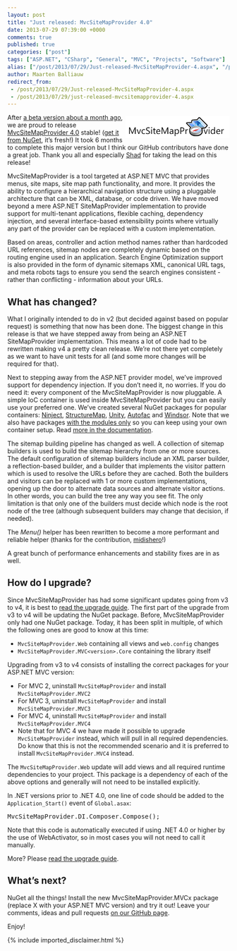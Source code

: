 ```yaml
---
layout: post
title: "Just released: MvcSiteMapProvider 4.0"
date: 2013-07-29 07:39:00 +0000
comments: true
published: true
categories: ["post"]
tags: ["ASP.NET", "CSharp", "General", "MVC", "Projects", "Software"]
alias: ["/post/2013/07/29/Just-released-MvcSiteMapProvider-4.aspx", "/post/2013/07/29/just-released-mvcsitemapprovider-4.aspx"]
author: Maarten Balliauw
redirect_from:
 - /post/2013/07/29/Just-released-MvcSiteMapProvider-4.aspx
 - /post/2013/07/29/just-released-mvcsitemapprovider-4.aspx
---
```

<p><a href="/images/MvcSiteMapProvider_1.png"><img title="MvcSiteMapProvider" style="border-top: 0px; border-right: 0px; background-image: none; border-bottom: 0px; float: right; padding-top: 0px; padding-left: 0px; margin: 5px 0px 5px 5px; border-left: 0px; display: inline; padding-right: 0px" border="0" alt="MvcSiteMapProvider" align="right" src="/images/MvcSiteMapProvider_thumb_1.png" width="237" height="50" /></a>After <a href="/post/2013/06/21/And-there-it-is-MvcSiteMapProvider-v4-(beta).aspx">a beta version about a month ago</a>, we are proud to release <a href="https://github.com/maartenba/MvcSiteMapProvider">MvcSiteMapProvider 4.0</a> stable! (<a href="http://www.nuget.org/packages/MvcSiteMapProvider.MVC4/">get it from NuGet</a>, it’s fresh!) It took 6 months to complete this major version but I think our GitHub contributors have done a great job. Thank you all and especially <a href="http://www.shiningtreasures.com/">Shad</a> for taking the lead on this release!</p>  <p>MvcSiteMapProvider is a tool targeted at ASP.NET MVC that provides menus, site maps, site map path functionality, and more. It provides the ability to configure a hierarchical navigation structure using a pluggable architecture that can be XML, database, or code driven. We have moved beyond a mere ASP.NET SiteMapProvider implementation to provide support for multi-tenant applications, flexible caching, dependency injection, and several interface-based extensibility points where virtually any part of the provider can be replaced with a custom implementation.</p>  <p>Based on areas, controller and action method names rather than hardcoded URL references, sitemap nodes are completely dynamic based on the routing engine used in an application. Search Engine Optimization support is also provided in the form of dynamic sitemaps XML, canonical URL tags, and meta robots tags to ensure you send the search engines consistent - rather than conflicting - information about your URLs.</p>  <h2>What has changed?</h2>  <p>What I originally intended to do in v2 (but decided against based on popular request) is something that now has been done. The biggest change in this release is that we have stepped away from being an ASP.NET SiteMapProvider implementation. This means a lot of code had to be rewritten making v4 a pretty clean release. We’re not there yet completely as we want to have unit tests for all (and some more changes will be required for that).</p>  <p>Next to stepping away from the ASP.NET provider model, we’ve improved support for dependency injection. If you don’t need it, no worries. If you do need it: every component of the MvcSiteMapProvider is now pluggable. A simple IoC container is used inside MvcSiteMapProvider but you can easily use your preferred one. We’ve created several NuGet packages for popular containers: <a href="https://nuget.org/packages/MvcSiteMapProvider.MVC4.DI.Ninject">Ninject</a>, <a href="https://nuget.org/packages/MvcSiteMapProvider.MVC4.DI.StructureMap.Modules">StructureMap</a>, <a href="https://nuget.org/packages/MvcSiteMapProvider.MVC4.DI.Unity">Unity</a>, <a href="https://nuget.org/packages/MvcSiteMapProvider.MVC4.DI.Autofac/">Autofac</a> and <a href="https://nuget.org/packages/MvcSiteMapProvider.MVC4.DI.Windsor">Windsor</a>. Note that we also have packages <a href="https://nuget.org/packages/MvcSiteMapProvider.MVC4.DI.Autofac.Modules">with the modules only</a> so you can keep using your own container setup. Read <a href="https://github.com/maartenba/MvcSiteMapProvider/wiki/Configuring-MvcSiteMapProvider">more in the documentation</a>. </p>  <p>The sitemap building pipeline has changed as well. A collection of sitemap builders is used to build the sitemap hierarchy from one or more sources. The default configuration of sitemap builders include an XML parser builder, a reflection-based builder, and a builder that implements the visitor pattern which is used to resolve the URLs before they are cached. Both the builders and visitors can be replaced with 1 or more custom implementations, opening up the door to alternate data sources and alternate visitor actions. In other words, you can build the tree any way you see fit. The only limitation is that only one of the builders must decide which node is the root node of the tree (although subsequent builders may change that decision, if needed).</p>  <p>The <em>Menu()</em> helper has been rewritten to become a more performant and reliable helper (thanks for the contribution, <a href="https://github.com/midishero">midishero</a>!)</p>  <p>A great bunch of performance enhancements and stability fixes are in as well.</p>  <h2>How do I upgrade?</h2>  <p>Since MvcSiteMapProvider has had some significant updates going from v3 to v4, it is best to <a href="https://github.com/maartenba/MvcSiteMapProvider/wiki/Upgrading-from-v3-to-v4">read the upgrade guide</a>. The first part of the upgrade from v3 to v4 will be updating the NuGet package. Before, MvcSiteMapProvider only had one NuGet package. Today, it has been split in multiple, of which the following ones are good to know at this time:</p>  <ul>   <li><code>MvcSiteMapProvider.Web</code> containing all views and <code>web.config</code> changes </li>    <li><code>MvcSiteMapProvider.MVC&lt;version&gt;.Core</code> containing the library itself</li> </ul>  <p>Upgrading from v3 to v4 consists of installing the correct packages for your ASP.NET MVC version:</p>  <ul>   <li>For MVC 2, uninstall <code>MvcSiteMapProvider</code> and install <code>MvcSiteMapProvider.MVC2</code></li>    <li>For MVC 3, uninstall <code>MvcSiteMapProvider</code> and install <code>MvcSiteMapProvider.MVC3</code></li>    <li>For MVC 4, uninstall <code>MvcSiteMapProvider</code> and install <code>MvcSiteMapProvider.MVC4</code></li>    <li>Note that for MVC 4 we have made it possible to upgrade <code>MvcSiteMapProvider</code> instead, which will pull in all required dependencies. Do know that this is not the recommended scenario and it is preferred to install <code>MvcSiteMapProvider.MVC4</code> instead.</li> </ul>  <p>The <code>MvcSiteMapProvider.Web</code> update will add views and all required runtime dependencies to your project. This package is a dependency of each of the above options and generally will not need to be installed explicitly.</p>  <p>In .NET versions prior to .NET 4.0, one line of code should be added to the <code>Application_Start()</code> event of <code>Global.asax</code>:</p>  <pre>MvcSiteMapProvider.DI.Composer.Compose();</pre>

<p>Note that this code is automatically executed if using .NET 4.0 or higher by the use of WebActivator, so in most cases you will not need to call it manually. </p>

<p>More? Please <a href="https://github.com/maartenba/MvcSiteMapProvider/wiki/Upgrading-from-v3-to-v4">read the upgrade guide</a>.</p>

<h2></h2>

<h2>What’s next?</h2>

<p>NuGet all the things! Install the new MvcSiteMapProvider.MVCx package (replace X with your ASP.NET MVC version) and try it out! Leave your comments, ideas and pull requests <a href="https://github.com/maartenba/MvcSiteMapProvider">on our GitHub page</a>.</p>

<p>Enjoy!</p>

{% include imported_disclaimer.html %}

